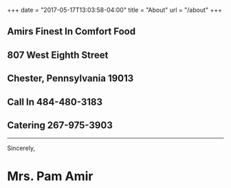+++
date = "2017-05-17T13:03:58-04:00"
title = "About"
url = "/about"
+++

## Amirs Finest In Comfort Food
## 807 West Eighth Street
## Chester, Pennsylvania 19013
## Call In 484-480-3183
## Catering 267-975-3903



---


Sincerely,
# Mrs. Pam Amir
